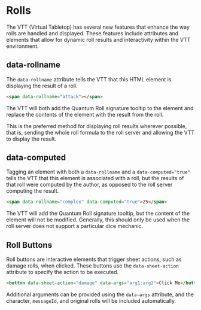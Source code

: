 # Rolls

The VTT (Virtual Tabletop) has several new features that enhance the way rolls are handled and displayed. These features include attributes and elements that allow for dynamic roll results and interactivity within the VTT environment.

## data-rollname

The `data-rollname` attribute tells the VTT that this HTML element is displaying the result of a roll.

```html
<span data-rollname="attack"></span>
```

The VTT will both add the Quantum Roll signature tooltip to the element and replace the contents of the element with the result from the roll.

This is the preferred method for displaying roll results wherever possible, that is, sending the whole roll formula to the roll server and allowing the VTT to display the result.

## data-computed

Tagging an element with both a `data-rollname` and a `data-computed="true"` tells the VTT that this element is associated with a roll, but the results of that roll were computed by the author, as opposed to the roll server computing the result.

```html
<span data-rollname="complex" data-computed="true">25</span>
```

The VTT will add the Quantum Roll signature tooltip, but the content of the element will not be modified. Generally, this should only be used when the roll server does not support a particular dice mechanic.

## Roll Buttons

Roll buttons are interactive elements that trigger sheet actions, such as damage rolls, when clicked. These buttons use the `data-sheet-action` attribute to specify the action to be executed.

```html
<button data-sheet-action="damage" data-args="arg1:arg2">Click Me</button>
```

Additional arguments can be provided using the `data-args` attribute, and the character, `messageId`, and original rolls will be included automatically.